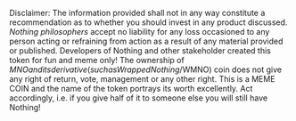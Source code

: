 

Disclaimer: The information provided shall not in any way constitute a recommendation as to whether you should invest in any product discussed. _Nothing philosophers_ accept no liability for any loss occasioned to any person acting or refraining from action as a result of any material provided or published. Developers of Nothing and other stakeholder created this token for fun and meme only! The ownership of $MNO and its derivative (such as Wrapped Nothing/$WMNO) coin does not give any right of return, vote, management or any other right. This is a MEME COIN and the name of the token portrays its worth excellently. Act accordingly, i.e. if you give half of it to someone else you will still have Nothing!
